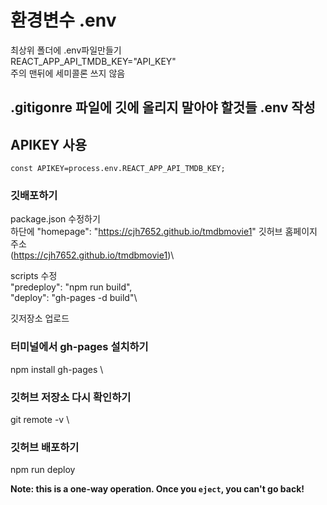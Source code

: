 # 환경변수 .env

최상위 폴더에 .env파일만들기 \
REACT_APP_API_TMDB_KEY="API_KEY" \
주의 맨뒤에 세미콜론 쓰지 않음

## .gitigonre 파일에 깃에 올리지 말아야 할것들 .env 작성


## APIKEY 사용
    const APIKEY=process.env.REACT_APP_API_TMDB_KEY;

### 깃배포하기

package.json 수정하기\
하단에  "homepage": "https://cjh7652.github.io/tmdbmovie1" 깃허브 홈페이지 주소 \
(https://cjh7652.github.io/tmdbmovie1)\


scripts 수정\
 "predeploy": "npm run build", \
  "deploy": "gh-pages -d build"\

깃저장소 업로드


###  터미널에서 gh-pages 설치하기

npm install gh-pages \


### 깃허브 저장소 다시 확인하기
git remote -v \





### 깃허브 배포하기
npm run deploy

**Note: this is a one-way operation. Once you `eject`, you can't go back!**

